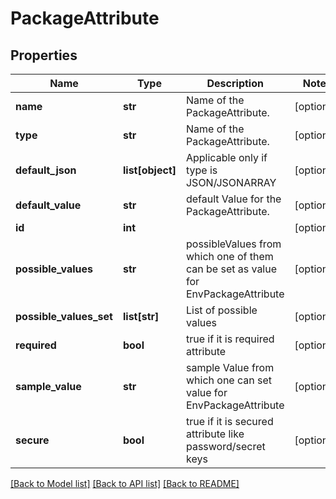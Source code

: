 # PackageAttribute

## Properties
Name | Type | Description | Notes
------------ | ------------- | ------------- | -------------
**name** | **str** | Name of the PackageAttribute. | [optional] 
**type** | **str** | Name of the PackageAttribute. | [optional] 
**default_json** | **list[object]** | Applicable only if type is JSON/JSONARRAY | [optional] 
**default_value** | **str** | default Value for the PackageAttribute. | [optional] 
**id** | **int** |  | [optional] 
**possible_values** | **str** | possibleValues from which one of them can be set as value for EnvPackageAttribute | [optional] 
**possible_values_set** | **list[str]** | List of possible values | [optional] 
**required** | **bool** | true if it is required attribute | [optional] 
**sample_value** | **str** | sample Value from which one can set value for EnvPackageAttribute | [optional] 
**secure** | **bool** | true if it is secured attribute like password/secret keys | [optional] 

[[Back to Model list]](../README.md#documentation-for-models) [[Back to API list]](../README.md#documentation-for-api-endpoints) [[Back to README]](../README.md)


